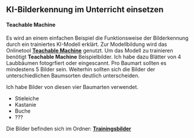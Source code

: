 <h2>KI-Bilderkennung im Unterricht einsetzen</h2>
<h4>Teachable Machine</h4>
<p>Es wird an einem einfachen Beispiel die Funktionsweise der Bilderkennung durch ein trainiertes KI-Modell erklärt. Zur Modellbildung wird das Onlinetool  <a href="https://teachablemachine.withgoogle.com/"><b>Teachable Machine</b></a> genutzt. Um das Modell zu trainieren benötigt <b>Teachable Machine</b> Beispielbilder. Ich habe dazu Blätter von 4 Laubbäumen fotogrfiert oder eingescannt. Pro Baumart sollten es mindestens 5 Bilder sein. Weiterhin sollten sich die Bilder der unterschiedlichen Baumsorten deutlich unterscheiden.</p>
<p>Ich habe Bilder von diesen vier Baumarten verwendet.</p>
  <ul>
    <li>Stieleiche</li>
    <li>Kastanie</li>
    <li>Buche</li>
    <li>???</li>
  </ul>
  <p>Die Bilder befinden sich im Ordner: <a href="https://github.com/HaraldRau/Bilderkennung/tree/main/Trainingsbilder"><b>Trainingsbilder</b></a></p>
